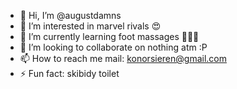 - 👋 Hi, I’m @augustdamns
- 👀 I’m interested in marvel rivals 😍
- 🌱 I’m currently learning foot massages 🥵🫣🥰
- 💞️ I’m looking to collaborate on nothing atm :P
- 📫 How to reach me mail: konorsieren@gmail.com
- ⚡ Fun fact: skibidy toilet

<!---
augustdamns/augustdamns is a ✨ special ✨ repository because its `README.md` (this file) appears on your GitHub profile.
You can click the Preview link to take a look at your changes.
--->
